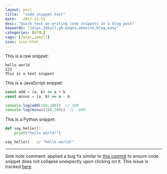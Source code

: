 ```yaml
---
layout: post
title:  "code snippet test"
date:   2017-12-21
desc: "Quick test on writing code snippets in a blog post"
keywords: "Jalpc,Jekyll,gh-pages,website,blog,easy"
categories: [HTML]
tags: [Jalpc,Jekyll]
icon: icon-html
---
```


This is a raw snippet:

```
hello world
123
This is a text snippet
```


This is a JavaScript snippet:

```javascript
const add = (a, b) => a + b
const minus = (a, b) => a - b

console.log(add(100,200))  // 300
console.log(minus(100,200))  // -100
```

This is a Python snippet:

```python
def say_hello():
    print("hello world!")

say_hello()   // "hello world!"
```

---

Side note comment: applied a bug fix similar to [this commit](https://github.com/Atlas7/atlas7.github.io/commit/6659f4a47f6ec66987adb0f683a9c6f3842252ae#diff-818954a41dbfb01af70050a459c603b9) to ensure code snippet does not collapse unexpectly upon clicking on it. This issue is tracked [here](https://github.com/jarrekk/Jalpc/issues/97).